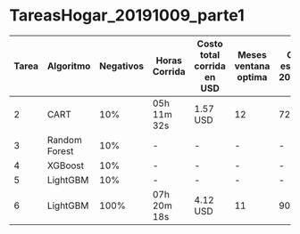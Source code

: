 # TareasHogar_20191009_parte1

|Tarea|Algoritmo|Negativos|Horas Corrida|Costo total corrida en USD|Meses ventana optima|Ganancia esperada en 201904_dias|
|-----|---------|---------|-------------|--------------------------|--------------------|--------------------------------|
|2|CART|10%|05h 11m 32s|1.57 USD|12|7268000| 
|3|Random Forest|10%|-|-|-|-|
|4|XGBoost|10%|-|-|-|-|
|5|LightGBM|10%|-|-|-|-|
|6|LightGBM|100%|07h 20m 18s|4.12 USD|11|9057500|
